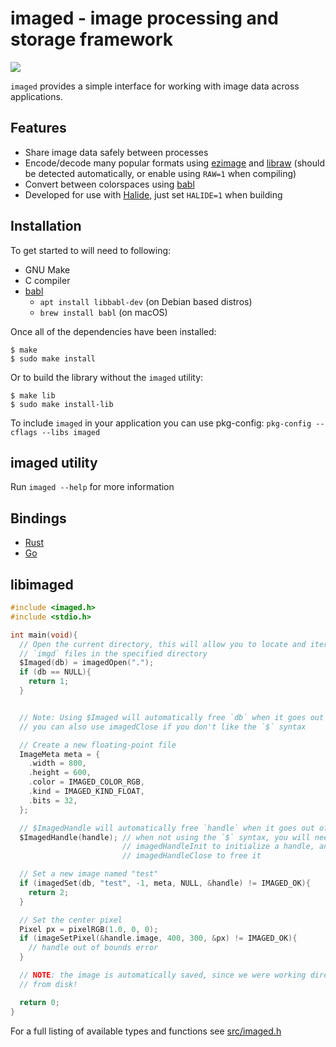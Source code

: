 # imaged - image processing and storage framework

<a href="https://crates.io/crates/imaged">
    <img src="https://img.shields.io/crates/v/imaged.svg">
</a>

`imaged` provides a simple interface for working with image data across applications.

## Features

- Share image data safely between processes
- Encode/decode many popular formats using [ezimage](https://github.com/zshipko/ezimage) and [libraw](https://github.com/libraw/libraw) (should be detected automatically, or enable using `RAW=1` when compiling)
- Convert between colorspaces using [babl](https://github.com/GNOME/babl)
- Developed for use with [Halide](https://github.com/halide/halide), just set `HALIDE=1` when building

## Installation

To get started to will need to following:

- GNU Make
- C compiler
- [babl](https://github.com/GNOME/babl)
  * `apt install libbabl-dev` (on Debian based distros)
  * `brew install babl` (on macOS)

Once all of the dependencies have been installed:

```shell
$ make
$ sudo make install
```

Or to build the library without the `imaged` utility:

```shell
$ make lib
$ sudo make install-lib
```

To include `imaged` in your application you can use pkg-config: `pkg-config --cflags --libs imaged`

## imaged utility

Run `imaged --help` for more information

## Bindings

- [Rust](https://github.com/zshipko/imaged/tree/master/rust)
- [Go](https://github.com/zshipko/imaged/tree/master/go)

## libimaged

```c
#include <imaged.h>
#include <stdio.h>

int main(void){
  // Open the current directory, this will allow you to locate and iterate over
  // `imgd` files in the specified directory
  $Imaged(db) = imagedOpen(".");
  if (db == NULL){
    return 1;
  }


  // Note: Using $Imaged will automatically free `db` when it goes out of scope,
  // you can also use imagedClose if you don't like the `$` syntax

  // Create a new floating-point file
  ImageMeta meta = {
    .width = 800,
    .height = 600,
    .color = IMAGED_COLOR_RGB,
    .kind = IMAGED_KIND_FLOAT,
    .bits = 32,
  };

  // $ImagedHandle will automatically free `handle` when it goes out of scope
  $ImagedHandle(handle); // when not using the `$` syntax, you will need to use
                         // imagedHandleInit to initialize a handle, and
                         // imagedHandleClose to free it

  // Set a new image named "test"
  if (imagedSet(db, "test", -1, meta, NULL, &handle) != IMAGED_OK){
    return 2;
  }

  // Set the center pixel
  Pixel px = pixelRGB(1.0, 0, 0);
  if (imageSetPixel(&handle.image, 400, 300, &px) != IMAGED_OK){
    // handle out of bounds error
  }

  // NOTE: the image is automatically saved, since we were working directly with data
  // from disk!

  return 0;
}
```

For a full listing of available types and functions see [src/imaged.h](https://github.com/zshipko/imaged/blob/master/src/imaged.h)

